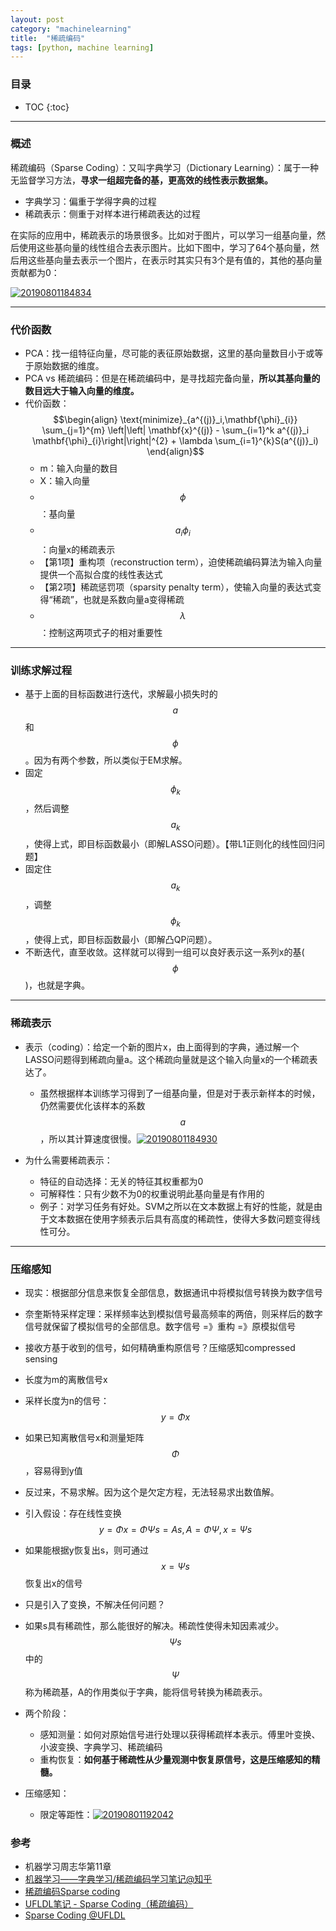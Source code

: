 ```yaml
---
layout: post
category: "machinelearning"
title:  "稀疏编码"
tags: [python, machine learning]
---
```


<script type="text/javascript" async
  src="https://cdn.mathjax.org/mathjax/latest/MathJax.js?config=TeX-MML-AM_CHTML">
</script>

### 目录

- TOC
{:toc}

---

### 概述

稀疏编码（Sparse Coding）：又叫字典学习（Dictionary Learning）：属于一种无监督学习方法，**寻求一组超完备的基，更高效的线性表示数据集。**

<!-- more -->

* 字典学习：偏重于学得字典的过程
* 稀疏表示：侧重于对样本进行稀疏表达的过程

在实际的应用中，稀疏表示的场景很多。比如对于图片，可以学习一组基向量，然后使用这些基向量的线性组合去表示图片。比如下图中，学习了64个基向量，然后用这些基向量去表示一个图片，在表示时其实只有3个是有值的，其他的基向量贡献都为0：

[![20190801184834](https://raw.githubusercontent.com/Tsinghua-gongjing/blog_codes/master/images/20190801184834.png)](https://raw.githubusercontent.com/Tsinghua-gongjing/blog_codes/master/images/20190801184834.png)

---

### 代价函数

* PCA：找一组特征向量，尽可能的表征原始数据，这里的基向量数目小于或等于原始数据的维度。
* PCA vs 稀疏编码：但是在稀疏编码中，是寻找超完备向量，**所以其基向量的数目远大于输入向量的维度。**
* 代价函数：$$\begin{align}
\text{minimize}_{a^{(j)}_i,\mathbf{\phi}_{i}} \sum_{j=1}^{m} \left|\left| \mathbf{x}^{(j)} - \sum_{i=1}^k a^{(j)}_i \mathbf{\phi}_{i}\right|\right|^{2} + \lambda \sum_{i=1}^{k}S(a^{(j)}_i)
\end{align}$$ 
   - m：输入向量的数目
   - X：输入向量
   - $$\phi$$：基向量
   - $$a_i\phi_i$$：向量x的稀疏表示
   - 【第1项】重构项（reconstruction term），迫使稀疏编码算法为输入向量提供一个高拟合度的线性表达式
   - 【第2项】稀疏惩罚项（sparsity penalty term），使输入向量的表达式变得“稀疏”，也就是系数向量a变得稀疏
   - $$\lambda$$：控制这两项式子的相对重要性

---

### 训练求解过程
   
- 基于上面的目标函数进行迭代，求解最小损失时的$$a$$和$$\phi$$。因为有两个参数，所以类似于EM求解。
- 固定$$\phi_k$$，然后调整$$a_k$$，使得上式，即目标函数最小（即解LASSO问题）。【带L1正则化的线性回归问题】
- 固定住$$a_k$$，调整$$\phi_k$$，使得上式，即目标函数最小（即解凸QP问题）。
- 不断迭代，直至收敛。这样就可以得到一组可以良好表示这一系列x的基($$\phi$$)，也就是字典。

---

### 稀疏表示

* 表示（coding）：给定一个新的图片x，由上面得到的字典，通过解一个LASSO问题得到稀疏向量a。这个稀疏向量就是这个输入向量x的一个稀疏表达了。
   - 虽然根据样本训练学习得到了一组基向量，但是对于表示新样本的时候，仍然需要优化该样本的系数$$a$$，所以其计算速度很慢。[![20190801184930](https://raw.githubusercontent.com/Tsinghua-gongjing/blog_codes/master/images/20190801184930.png)](https://raw.githubusercontent.com/Tsinghua-gongjing/blog_codes/master/images/20190801184930.png)

* 为什么需要稀疏表示：
   - 特征的自动选择：无关的特征其权重都为0
   - 可解释性：只有少数不为0的权重说明此基向量是有作用的
   - 例子：对学习任务有好处。SVM之所以在文本数据上有好的性能，就是由于文本数据在使用字频表示后具有高度的稀疏性，使得大多数问题变得线性可分。

---

### 压缩感知

* 现实：根据部分信息来恢复全部信息，数据通讯中将模拟信号转换为数字信号
* 奈奎斯特采样定理：采样频率达到模拟信号最高频率的两倍，则采样后的数字信号就保留了模拟信号的全部信息。数字信号 =》重构 =》原模拟信号
* 接收方基于收到的信号，如何精确重构原信号？压缩感知compressed sensing

* 长度为m的离散信号x
* 采样长度为n的信号：$$y=\Phi x$$
* 如果已知离散信号x和测量矩阵$$\Phi$$，容易得到y值
* 反过来，不易求解。因为这个是欠定方程，无法轻易求出数值解。

* 引入假设：存在线性变换$$y=\Phi x=\Phi \Psi s=As, A=\Phi \Psi, x=\Psi s$$
* 如果能根据y恢复出s，则可通过$$x=\Psi s$$恢复出x的信号

* 只是引入了变换，不解决任何问题？
* 如果s具有稀疏性，那么能很好的解决。稀疏性使得未知因素减少。$$\Psi s$$中的$$\Psi$$称为稀疏基，A的作用类似于字典，能将信号转换为稀疏表示。

* 两个阶段：
	* 感知测量：如何对原始信号进行处理以获得稀疏样本表示。傅里叶变换、小波变换、字典学习、稀疏编码
	* 重构恢复：**如何基于稀疏性从少量观测中恢复原信号，这是压缩感知的精髓。**
	
* 压缩感知：
	* 限定等距性：[![20190801192042](https://raw.githubusercontent.com/Tsinghua-gongjing/blog_codes/master/images/20190801192042.png)](https://raw.githubusercontent.com/Tsinghua-gongjing/blog_codes/master/images/20190801192042.png)

### 参考

* 机器学习周志华第11章
* [机器学习——字典学习/稀疏编码学习笔记@知乎](https://zhuanlan.zhihu.com/p/26015351)
* [稀疏编码Sparse coding](https://blog.csdn.net/LK274857347/article/details/76864828)
* [UFLDL笔记 - Sparse Coding（稀疏编码）](https://blog.csdn.net/walilk/article/details/78175912)
* [Sparse Coding @UFLDL](http://ufldl.stanford.edu/tutorial/unsupervised/SparseCoding/)





